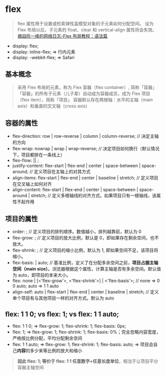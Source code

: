 # flex

> flex 属性用于设置或检索弹性盒模型对象的子元素如何分配空间。
> 设为 Flex 布局以后，子元素的 float、clear 和 vertical-align 属性将会失效。
> [摘自阮一峰的网络日志-Flex 布局教程：语法篇](http://www.ruanyifeng.com/blog/2015/07/flex-grammar.html)

-   display: flex;
-   display: inline-flex; => 行内元素
-   display: -webkit-flex; => Safari

## 基本概念

> 采用 Flex 布局的元素，称为 Flex 容器（flex container）, 简称「容器」
> 「容器」的所有子元素（儿子辈）自动成为容器成员，成为 Flex 项目（flex item），简称「项目」
> 容器默认存在两根轴：水平的主轴（main axis）和垂直的交叉轴（cross axis）

## 容器的属性

-   flex-direction: row | row-reverse | column | column-reverse; // 决定主轴的方向
-   flex-wrap: nowrap | wrap | wrap-reverse; // 决定项目如何换行（默认情况下，项目都排在一条线上）
-   flex-flow: <flex-direction> || <flex-wrap>;
-   justify-content: flex-start | flex-end | center | space-between | space-around; // 定义项目在主轴上的对其方式
-   align-items: flex-start | flex-end | center | baseline | stretch; // 定义项目在交叉轴上如何对齐
-   align-content: flex-start | flex-end | center | space-between | space-around | stretch; // 定义多根轴线的对齐方式。如果项目只有一根轴线，该属性不起作用

## 项目的属性

-   order: <integer>; // 定义项目的排列顺序。数值越小，排列越靠前，默认为 0
-   flex-grow: <number>; // 定义项目的放大比例，默认是 0，即如果存在剩余空间，也不放大。
-   flex-shrink: <number>; // 定义项目的缩小比例，默认为 1, 即如果空间不足，该项目将缩小。
-   flex-basis: <length> | auto; // 基准比例，定义了在分配多余空间之前，**项目占据主轴空间（main size）**。浏览器根据这个属性，计算主轴是否有多余空间。默认值为 auto，即项目的本来大小。
-   flex: none | [<'flex-grow'>, <'flex-shrink'>] | <'flex-basis'>; // none => 0 0 auto; auto => 1 1 auto
-   align-self: auto | flex-start | flex-end | center | baseline | stretch; // 定义单个项目有与其他项目一样的对齐方式。默认为 auto

## flex: 1 1 0; vs flex: 1; vs flex: 1 1 auto;

-   flex: 1 1 0; => flex-grow: 1; flex-shrink: 1; flex-basis: 0px;
-   flex: 1; => flex-grow: 1; flex-shrink: 1; flex-basis: 0%；完全忽略内容宽度，严格按比例分配，平均分配剩余空间
-   flex: 1 1 auto; => flex-grow: 1; flex-shrink: 1; flex-basis: auto; => 项目会自己**内容**的多少来等比例的放大和缩小

> **因此 flex: 1; 等价于 flex: 1 1 任意数字+任意长度单位**，相当于让项目平分容器主轴空间
